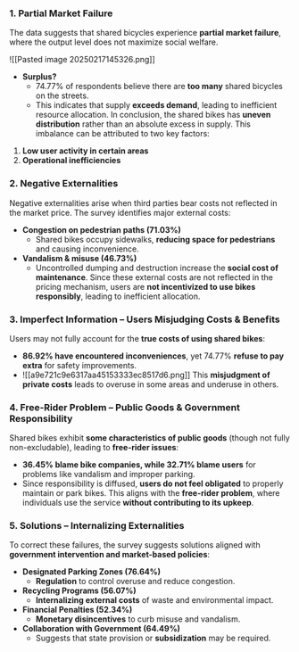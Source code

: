 ### **1. Partial Market Failure**
The data suggests that shared bicycles experience **partial market failure**, where the output level does not maximize social welfare.

![[Pasted image 20250217145326.png]]
- **Surplus?**
    - 74.77% of respondents believe there are **too many** shared bicycles on the streets.
    - This indicates that supply **exceeds demand**, leading to inefficient resource allocation.
In conclusion, the shared bikes has **uneven distribution** rather than an absolute excess in supply. This imbalance can be attributed to two key factors:
1. **Low user activity in certain areas**
2. **Operational inefficiencies**

### **2. Negative Externalities**
Negative externalities arise when third parties bear costs not reflected in the market price. The survey identifies major external costs:
- **Congestion on pedestrian paths (71.03%)**
    - Shared bikes occupy sidewalks, **reducing space for pedestrians** and causing inconvenience.
- **Vandalism & misuse (46.73%)**
    - Uncontrolled dumping and destruction increase the **social cost of maintenance**.
Since these external costs are not reflected in the pricing mechanism, users are **not incentivized to use bikes responsibly**, leading to inefficient allocation.

### **3. Imperfect Information – Users Misjudging Costs & Benefits**
Users may not fully account for the **true costs of using shared bikes**:
- **86.92% have encountered inconveniences**, yet 74.77% **refuse to pay extra** for safety improvements.
- ![[a9e721c9e6317aa45153333ec8517d6.png]]
This **misjudgment of private costs** leads to overuse in some areas and underuse in others.
### **4. Free-Rider Problem – Public Goods & Government Responsibility**
Shared bikes exhibit **some characteristics of public goods** (though not fully non-excludable), leading to **free-rider issues**:
- **36.45% blame bike companies, while 32.71% blame users** for problems like vandalism and improper parking.
- Since responsibility is diffused, **users do not feel obligated** to properly maintain or park bikes.
This aligns with the **free-rider problem**, where individuals use the service **without contributing to its upkeep**.
### **5. Solutions – Internalizing Externalities**
To correct these failures, the survey suggests solutions aligned with **government intervention and market-based policies**:
- **Designated Parking Zones (76.64%)**
    - **Regulation** to control overuse and reduce congestion.
- **Recycling Programs (56.07%)**
    - **Internalizing external costs** of waste and environmental impact.
- **Financial Penalties (52.34%)**
    - **Monetary disincentives** to curb misuse and vandalism.
- **Collaboration with Government (64.49%)**
    - Suggests that state provision or **subsidization** may be required.
